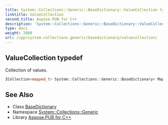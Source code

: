 ```yaml
---
title: System::Collections::Generic::BaseDictionary::ValueCollection typedef
linktitle: ValueCollection
second_title: Aspose.PUB for C++
description: 'System::Collections::Generic::BaseDictionary::ValueCollection typedef. Collection of values in C++.'
type: docs
weight: 2800
url: /cpp/system.collections.generic/basedictionary/valuecollection/
---
```

## ValueCollection typedef


Collection of values.

```cpp
ICollection<mapped_t> System::Collections::Generic::BaseDictionary< Map >::ValueCollection
```

## See Also

* Class [BaseDictionary](../)
* Namespace [System::Collections::Generic](../../)
* Library [Aspose.PUB for C++](../../../)
